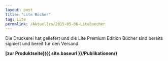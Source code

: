 ```yaml
---
layout: post
title: "Lite Bücher"
tag: Lite
permalink: /Aktuelles/2015-05-06-LiteBuecher
---
```


Die Druckerei hat geliefert und die Lite Premium Edition Bücher sind bereits signiert und bereit für den Versand.

**[zur Produktseite]({{ site.baseurl }}/Publikationen/)**
